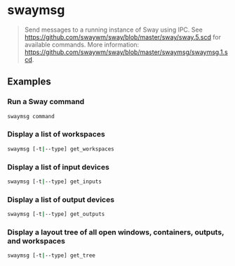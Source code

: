 # swaymsg

> Send messages to a running instance of Sway using IPC. See <https://github.com/swaywm/sway/blob/master/sway/sway.5.scd> for available commands. More information: <https://github.com/swaywm/sway/blob/master/swaymsg/swaymsg.1.scd>.

## Examples

### Run a Sway command

```bash
swaymsg command
```

### Display a list of workspaces

```bash
swaymsg [-t|--type] get_workspaces
```

### Display a list of input devices

```bash
swaymsg [-t|--type] get_inputs
```

### Display a list of output devices

```bash
swaymsg [-t|--type] get_outputs
```

### Display a layout tree of all open windows, containers, outputs, and workspaces

```bash
swaymsg [-t|--type] get_tree
```
